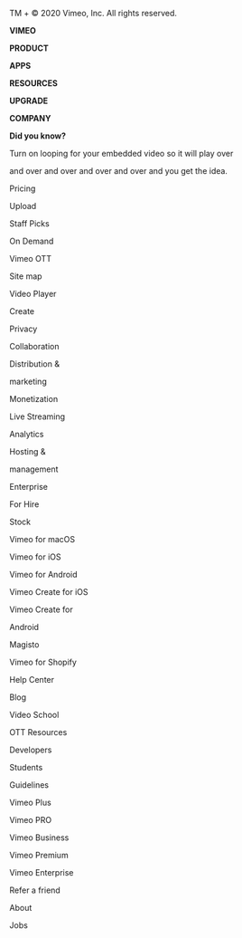 TM + © 2020 Vimeo, Inc. All rights reserved.

**VIMEO**

**PRODUCT**

**APPS**

**RESOURCES**

**UPGRADE**

**COMPANY**

**Did you know?**

Turn on looping for your embedded video so it will play over

and over and over and over and over and you get the idea.

Pricing

Upload

Staff Picks

On Demand

Vimeo OTT

Site map

Video Player

Create

Privacy

Collaboration

Distribution &

marketing

Monetization

Live Streaming

Analytics

Hosting &

management

Enterprise

For Hire

Stock

Vimeo for macOS

Vimeo for iOS

Vimeo for Android

Vimeo Create for iOS

Vimeo Create for

Android

Magisto

Vimeo for Shopify

Help Center

Blog

Video School

OTT Resources

Developers

Students

Guidelines

Vimeo Plus

Vimeo PRO

Vimeo Business

Vimeo Premium

Vimeo Enterprise

Refer a friend

About

Jobs

